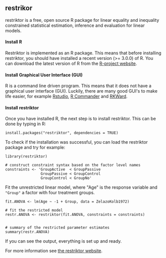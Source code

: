 ## restrikor ##
restriktor is a free, open source R package for linear equality and inequality 
constrained statistical estimation, inference and evaluation for linear models. 


#### Install R ####
Restriktor is implemented as an R package. This means that before installing
restriktor, you should have installed a recent version (>= 3.0.0) of R. You can
download the latest version of R from the
[R-project website](http://www.r-project.org).

#### Install Graphical User Interface (GUI) ####
R is a command line driven program. This means that it does not have a graphical
user interface (GUI). Luckily, there are many good GUI's to make life easier, for
example [Rstudio](http://rstudio.org), [R Commander](http://www.rcommander.com/)
and [RKWard](https://rkward.kde.org/).

#### Install restriktor ####
Once you have installed R, the next step is to install restriktor. This can be
done by typing in R:

`install.packages("restriktor", dependencies = TRUE)`

To check if the installation was successful, you can load the restriktor package
and try for example:

```
library(restriktor)

# construct constraint syntax based on the factor level names
constraints <- 'GroupActive  < GroupPassive
                GroupPassive < GroupControl
                GroupControl < GroupNo'
```

Fit the unrestricted linear model, where "Age" is the response
variable and `"Group"` a factor with four treatment groups.

`fit.ANOVA <- lm(Age ~ -1 + Group, data = ZelazoKolb1972)`

```
# fit the restricted model
restr.ANOVA <- restriktor(fit.ANOVA, constraints = constraints)


# summary of the restricted parameter estimates
summary(restr.ANOVA)
```

If you can see the output, everything is set up and ready.

For more information see [the restriktor website](http://restriktor.org).
